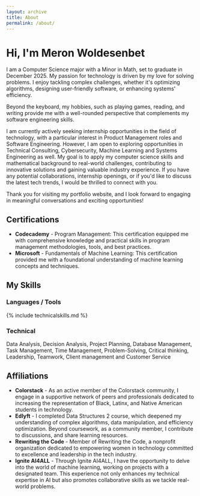```yaml
---
layout: archive
title: About
permalink: /about/
---
```


# Hi, I'm Meron Woldesenbet
I am a Computer Science major with a Minor in Math, set to graduate in December 2025. My passion for technology is driven by my love for solving problems. I enjoy tackling complex challenges, whether it's optimizing algorithms, designing user-friendly software, or enhancing systems' efficiency.

Beyond the keyboard, my hobbies, such as playing games, reading, and writing provide me with a well-rounded perspective that complements my software engineering skills.

I am currently actively seeking internship opportunities in the field of technology, with a particular interest in Product Management roles and Software Engineering. However, I am open to exploring opportunities in Technical Consulting, Cybersecurity, Machine Learning and Systems Engineering as well. My goal is to apply my computer science skills and mathematical background to real-world challenges, contributing to innovative solutions and gaining valuable industry experience. If you have any potential collaborations, internship openings, or if you'd like to discuss the latest tech trends, I would be thrilled to connect with you. 

Thank you for visiting my portfolio website, and I look forward to engaging in meaningful conversations and exciting opportunities!

## Certifications
- **Codecademy** - Program Management: This certification equipped me with comprehensive knowledge and practical skills in program management methodologies, tools, and best practices. 
- **Microsoft** - Fundamentals of Machine Learning: This certification provided me with a foundational understanding of machine learning concepts and techniques.

## My Skills
### Languages / Tools

{% include technicalskills.md %}

### Technical
Data Analysis, Decision Analysis, Project Planning, Database Management, Task Management, Time
Management, Problem-Solving, Critical thinking, Leadership, Teamwork, Client management and Customer Service
## Affiliations
- **Colorstack** - As an active member of the Colorstack community, I engage in a supportive network of peers and professionals dedicated to increasing the representation of Black, Latinx, and Native American students in technology.
- **Edlyft** - I completed Data Structures 2 course, which deepened my understanding of complex algorithms, data manipulation, and efficiency optimization. Beyond coursework, as a community member, I contribute to discussions, and share learning resources.
- **Rewriting the Code** - Member of Rewriting the Code, a nonprofit organization dedicated to empowering women in technology committed to excellence and leadership in the tech industry.
- **Ignite AI4ALL** - Through Ignite AI4ALL, I have the opportunity to delve into the world of machine learning, working on projects with a designated team. This experience not only enhances my technical expertise in AI but also promotes collaborative skills as we tackle real-world problems.
